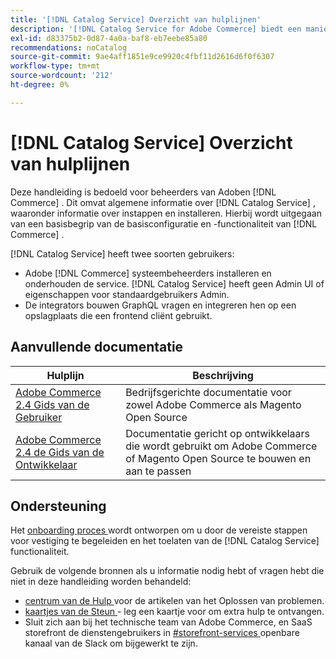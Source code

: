 ```yaml
---
title: '[!DNL Catalog Service] Overzicht van hulplijnen'
description: '[!DNL Catalog Service for Adobe Commerce] biedt een manier om de inhoud van de pagina''s met productweergaven en de productlijst sneller op te halen dan de native Adobe Commerce GraphQL-query''s.'
exl-id: d83375b2-0d87-4a0a-baf8-eb7eebe85a80
recommendations: noCatalog
source-git-commit: 9ae4aff1851e9ce9920c4fbf11d2616d6f0f6307
workflow-type: tm+mt
source-wordcount: '212'
ht-degree: 0%

---
```


# [!DNL Catalog Service] Overzicht van hulplijnen

Deze handleiding is bedoeld voor beheerders van Adoben [!DNL Commerce] . Dit omvat algemene informatie over [!DNL Catalog Service] , waaronder informatie over instappen en installeren. Hierbij wordt uitgegaan van een basisbegrip van de basisconfiguratie en -functionaliteit van [!DNL Commerce] .

[!DNL Catalog Service] heeft twee soorten gebruikers:

* Adobe [!DNL Commerce] systeembeheerders installeren en onderhouden de service. [!DNL Catalog Service] heeft geen Admin UI of eigenschappen voor standaardgebruikers Admin.
* De integrators bouwen GraphQL vragen en integreren hen op een opslagplaats die een frontend cliënt gebruikt.

## Aanvullende documentatie

| Hulplijn | Beschrijving |
|------ | ----------- |
| [ Adobe Commerce 2.4 Gids van de Gebruiker ](https://experienceleague.adobe.com/docs/commerce.html) | Bedrijfsgerichte documentatie voor zowel Adobe Commerce als Magento Open Source |
| [ Adobe Commerce 2.4 de Gids van de Ontwikkelaar ](https://developer.adobe.com/commerce/docs) | Documentatie gericht op ontwikkelaars die wordt gebruikt om Adobe Commerce of Magento Open Source te bouwen en aan te passen |

## Ondersteuning

Het [ onboarding proces ](https://experienceleague.adobe.com/docs/commerce-merchant-services/catalog-service/installation.html) wordt ontworpen om u door de vereiste stappen voor vestiging te begeleiden en het toelaten van de [!DNL Catalog Service] functionaliteit.

Gebruik de volgende bronnen als u informatie nodig hebt of vragen hebt die niet in deze handleiding worden behandeld:

* [ centrum van de Hulp ](https://experienceleague.adobe.com/docs/commerce-knowledge-base/kb/overview.html) voor de artikelen van het Oplossen van problemen.
* [ kaartjes van de Steun ](https://experienceleague.adobe.com/docs/commerce-knowledge-base/kb/help-center-guide/magento-help-center-user-guide.html#submit-ticket) - leg een kaartje voor om extra hulp te ontvangen.
* Sluit zich aan bij het technische team van Adobe Commerce, en SaaS storefront de dienstengebruikers in [ #storefront-services ](https://magentocommeng.slack.com/archives/C03HVPG8RS4) openbare kanaal van de Slack om bijgewerkt te zijn.
